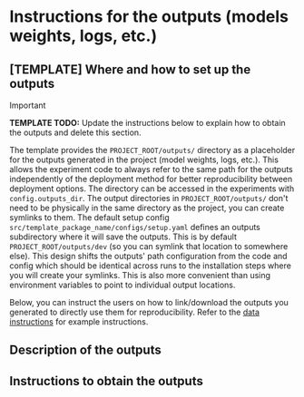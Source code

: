 # Instructions for the outputs (models weights, logs, etc.)

## [TEMPLATE] Where and how to set up the outputs

> [!IMPORTANT]
> **TEMPLATE TODO:**
> Update the instructions below to explain how to obtain the outputs and delete this section.

The template provides the `PROJECT_ROOT/outputs/` directory as a placeholder for the outputs generated in the project
(model weights, logs, etc.).
This allows the experiment code to always refer to the same path for the outputs independently of the deployment method
for better reproducibility between deployment options.
The directory can be accessed in the experiments with `config.outputs_dir`.
The output directories in `PROJECT_ROOT/outputs/` don't need to be physically in the same directory
as the project, you can create symlinks to them.
The default setup config `src/template_package_name/configs/setup.yaml` defines an outputs subdirectory where it will
save the outputs.
This is by default `PROJECT_ROOT/outputs/dev` (so you can symlink that location to somewhere else).
This design shifts the outputs' path configuration from the code and config which should be identical across runs
to the installation steps where you will create your symlinks.
This is also more convenient than using environment variables to point to individual output locations.

Below, you can instruct the users on how to link/download the outputs you generated
to directly use them for reproducibility.
Refer to the [data instructions](../data/README.md) for example instructions.

## Description of the outputs

## Instructions to obtain the outputs

